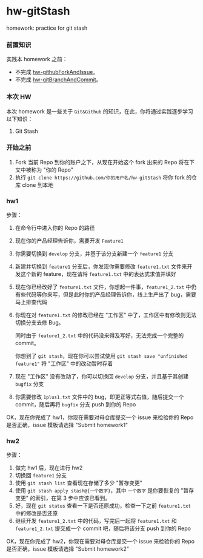 # hw-gitStash
homework: practice for git stash

### 前置知识
实践本 homework 之前：
* 不完成 [hw-githubForkAndIssue](https://github.com/SDUOJ-Team/hw-githubForkAndIssue)。
* 不完成 [hw-gitBranchAndCommit](https://github.com/SDUOJ-Team/hw-gitBranchAndCommit)。

### 本次 HW
本次 homework 是一些关于 `Git&Github` 的知识，在此，你将通过实践逐步学习以下知识：

1. Git Stash

### 开始之前

1. Fork 当前 Repo 到你的账户之下，从现在开始这个 fork 出来的 Repo 将在下文中被称为 "你的 Repo"
2. 执行 `git clone https://github.com/你的用户名/hw-gitStash` 将你 fork 的仓库 clone 到本地

### hw1

步骤：
1. 在命令行中进入你的 Repo 的路径
2. 现在你的产品经理告诉你，需要开发 `Feature1`
3. 你需要切换到 `develop` 分支，并基于该分支新建一个 `feature1` 分支
4. 新建并切换到 `feature1` 分支后，你发现你需要修改 `feature1.txt` 文件来开发这个新的 feature，现在请将 `feature1.txt` 中的表达式求值并填好
5. 现在你已经改好了 `feature1.txt` 文件，你想起一件事，`feature1_2.txt` 中仍有些代码等你来写，但是此时你的产品经理告诉你，线上生产出了 bug，需要马上排查代码
6. 你现在对 `feature1.txt` 的修改已经在 “工作区” 中了，工作区中有修改则无法切换分支去修 Bug。

    同时由于 `feature1_2.txt` 中的代码没来得及写好，无法完成一个完整的 commit。

    你想到了 `git stash`，现在你可以尝试使用 `git stash save "unfinished feature1"` 将 "工作区" 中的改动暂时存着
7. 现在 "工作区" 没有改动了，你可以切换回 `develop` 分支，并且基于其创建 `bugfix` 分支
8. 你需要修改 `1plus1.txt` 文件中的 bug，即更正等式右值，随后提交一个 commit，随后再将 `bugfix` 分支 push 到你的 Repo

OK，现在你完成了 hw1，你现在需要对母仓库提交一个 issue 来检验你的 Repo 是否正确，issue 模板请选择 "Submit homework1"

### hw2

步骤：
1. 做完 hw1 后，现在进行 hw2
2. 切换回 `feature1` 分支
3. 使用 `git stash list` 查看现在存储了多少 "暂存变更"
4. 使用 `git stash apply stash@{一个数字}`，其中 `一个数字` 是你要恢复的 "暂存变更" 的索引，在第 3 步中应该已看到。
5. 好，现在 `git status` 查看一下是否还原成功，检查一下之前 `feature1.txt` 中的修改是否还原
6. 继续开发 `feature1_2.txt` 中的代码，写完后一起将 `feature1.txt` 和 `feature1_2.txt` 提交成一个 commit 吧，随后将该分支 push 到你的 Repo

OK，现在你完成了 hw2，你现在需要对母仓库提交一个 issue 来检验你的 Repo 是否正确，issue 模板请选择 "Submit homework2"
